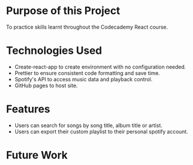 # Purpose of this Project

To practice skills learnt throughout the Codecademy React course.

# Technologies Used

- Create-react-app to create environment with no configuration needed.
- Prettier to ensure consistent code formatting and save time.
- Spotify's API to access music data and playback control.
- GitHub pages to host site.

# Features

- Users can search for songs by song title, album title or artist.
- Users can export their custom playlist to their personal spotify account.

# Future Work

